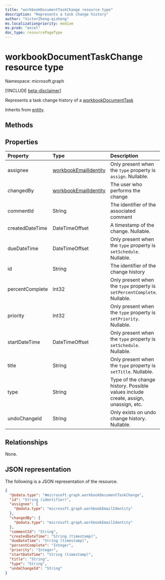 ```yaml
---
title: "workbookDocumentTaskChange resource type"
description: "Represents a task change history"
author: "VictorZheng-qizheng"
ms.localizationpriority: medium
ms.prod: "excel"
doc_type: resourcePageType
---
```


# workbookDocumentTaskChange resource type

Namespace: microsoft.graph

[!INCLUDE [beta-disclaimer](../../includes/beta-disclaimer.md)]

Represents a task change history of a [workbookDocumentTask](workbookdocumenttask.md)


Inherits from [entity](../resources/entity.md).

## Methods



## Properties
|Property|Type|Description|
|:---|:---|:---|
|assignee|[workbookEmailIdentity](workbookemailidentity.md)|Only present when the `type` property is `assign`. Nullable.|
|changedBy|[workbookEmailIdentity](workbookemailidentity.md)|The user who performs the change|
|commentId|String|The identifier of the associated comment|
|createdDateTime|DateTimeOffset|A timestamp of the change. Nullable.|
|dueDateTime|DateTimeOffset|Only present when the `type` property is `setSchedule`. Nullable. |
|id|String|The identifier of the change history|
|percentComplete|Int32|Only present when the `type` property is `setPercentComplete`. Nullable.|
|priority|Int32|Only present when the `type` property is `setPriority`. Nullable.|
|startDateTime|DateTimeOffset|Only present when the `type` property is `setSchedule`. Nullable.|
|title|String|Only present when the `type` property is `setTitle`. Nullable.|
|type|String|Type of the change history. Possible values include create, assign, unassign, etc.|
|undoChangeId|String|Only exists on undo change history. Nullable.|

## Relationships
None.

## JSON representation
The following is a JSON representation of the resource.
<!-- {
  "blockType": "resource",
  "keyProperty": "id",
  "@odata.type": "microsoft.graph.workbookDocumentTaskChange",
  "baseType": "microsoft.graph.entity",
  "openType": false
}
-->
``` json
{
  "@odata.type": "#microsoft.graph.workbookDocumentTaskChange",
  "id": "String (identifier)",
  "assignee": {
    "@odata.type": "microsoft.graph.workbookEmailIdentity"
  },
  "changedBy": {
    "@odata.type": "microsoft.graph.workbookEmailIdentity"
  },
  "commentId": "String",
  "createdDateTime": "String (timestamp)",
  "dueDateTime": "String (timestamp)",
  "percentComplete": "Integer",
  "priority": "Integer",
  "startDateTime": "String (timestamp)",
  "title": "String",
  "type": "String",
  "undoChangeId": "String"
}
```

